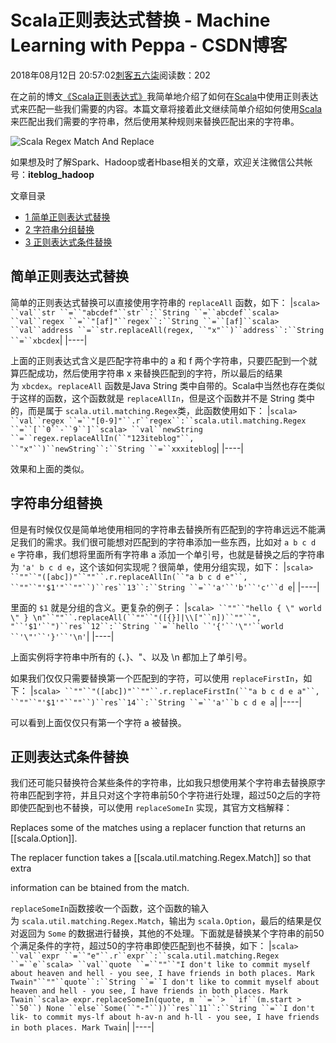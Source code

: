 # Scala正则表达式替换 - Machine Learning with Peppa - CSDN博客





2018年08月12日 20:57:02[刺客五六柒](https://me.csdn.net/qq_39521554)阅读数：202








在之前的博文[《Scala正则表达式》](https://www.iteblog.com/archives/1245.html)我简单地介绍了如何在[Scala](https://www.iteblog.com/archives/tag/scala/)中使用正则表达式来匹配一些我们需要的内容。本篇文章将接着此文继续简单介绍如何使用[Scala](https://www.iteblog.com/archives/tag/scala/)来匹配出我们需要的字符串，然后使用某种规则来替换匹配出来的字符串。

![Scala Regex Match And Replace](https://www.iteblog.com/pic/scala/scala_regex_replace_iteblog.jpg)

如果想及时了解Spark、Hadoop或者Hbase相关的文章，欢迎关注微信公共帐号：**iteblog_hadoop**

文章目录
- [1 简单正则表达式替换](https://www.iteblog.com/archives/2181.html#i)
- [2 字符串分组替换](https://www.iteblog.com/archives/2181.html#i-2)
- [3 正则表达式条件替换](https://www.iteblog.com/archives/2181.html#i-3)

## 简单正则表达式替换

简单的正则表达式替换可以直接使用字符串的 `replaceAll` 函数，如下：
|`scala> ``val``str ``=``"abcdef"``str``:``String ``=``abcdef``scala> ``val``regex ``=``"[af]"``regex``:``String ``=``[af]``scala> ``val``address ``=``str.replaceAll(regex, ``"x"``)``address``:``String ``=``xbcdex`|
|----|

上面的正则表达式含义是匹配字符串中的 a 和 f 两个字符串，只要匹配到一个就算匹配成功，然后使用字符串 x 来替换匹配到的字符，所以最后的结果为 `xbcdex`。`replaceAll` 函数是Java String 类中自带的。Scala中当然也存在类似于这样的函数，这个函数就是 `replaceAllIn`，但是这个函数并不是 String 类中的，而是属于 `scala.util.matching.Regex`类，此函数使用如下：
|`scala> ``val``regex ``=``"[0-9]"``.r``regex``:``scala.util.matching.Regex ``=``[``0``-``9``]``scala> ``val``newString ``=``regex.replaceAllIn(``"123iteblog"``, ``"x"``)``newString``:``String ``=``xxxiteblog`|
|----|

效果和上面的类似。

## 字符串分组替换

但是有时候仅仅是简单地使用相同的字符串去替换所有匹配到的字符串远远不能满足我们的需求。我们很可能想对匹配到的字符串添加一些东西，比如对 `a b c d e` 字符串，我们想将里面所有字符串 a 添加一个单引号，也就是替换之后的字符串为 `'a' b c d e`，这个该如何实现呢？很简单，使用分组实现，如下：
|`scala> ``""``"([abc])"``""``.r.replaceAllIn(``"a b c d e"``, ``""``"'$1'"``""``)``res``13``:``String ``=``'a'``'b'``'c'``d e`|
|----|

里面的 `$1` 就是分组的含义。更复杂的例子：
|`scala> ``""``"hello { \" world \" } \n"``""``.replaceAll(``""``"([{}]|\\["``n])``""``", "``'$1'``")``res``12``:``String ``=``hello ``'{'``'\"'``world ``'\"'``'}'``'\n'`|
|----|

上面实例将字符串中所有的 {、}、\"、以及 \n 都加上了单引号。

如果我们仅仅只需要替换第一个匹配到的字符，可以使用 `replaceFirstIn`，如下：
|`scala> ``""``"([abc])"``""``.r.replaceFirstIn(``"a b c d e a"``, ``""``"'$1'"``""``)``res``14``:``String ``=``'a'``b c d e a`|
|----|

可以看到上面仅仅只有第一个字符 a 被替换。

## 正则表达式条件替换

我们还可能只替换符合某些条件的字符串，比如我只想使用某个字符串去替换原字符串匹配到字符，并且只对这个字符串前50个字符进行处理，超过50之后的字符即使匹配到也不替换，可以使用 `replaceSomeIn` 实现，其官方文档解释：

> 
Replaces some of the matches using a replacer function that returns an [[scala.Option]].

The replacer function takes a [[scala.util.matching.Regex.Match]] so that extra

information can be btained from the match.


`replaceSomeIn`函数接收一个函数，这个函数的输入为 `scala.util.matching.Regex.Match`，输出为 `scala.Option`，最后的结果是仅对返回为 `Some` 的数据进行替换，其他的不处理。下面就是替换某个字符串的前50个满足条件的字符，超过50的字符串即使匹配到也不替换，如下：
|`scala> ``val``expr ``=``"e"``.r``expr``:``scala.util.matching.Regex ``=``e``scala> ``val``quote ``=``""``"I don't like to commit myself about heaven and hell - you see, I have friends in both places. Mark Twain"``""``quote``:``String ``=``I don't like to commit myself about heaven and hell - you see, I have friends in both places. Mark Twain``scala> expr.replaceSomeIn(quote, m ``=``> ``if``(m.start > ``50``) None ``else``Some(``"-"``))``res``11``:``String ``=``I don't lik- to commit mys-lf about h-av-n and h-ll - you see, I have friends in both places. Mark Twain`|
|----|



